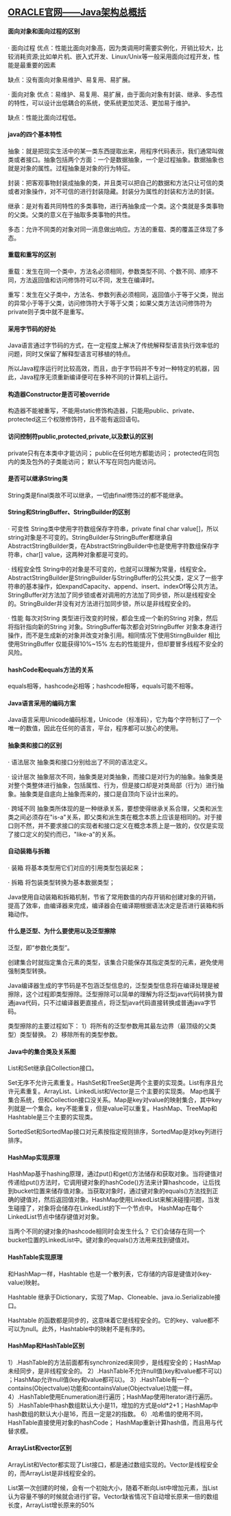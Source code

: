 ## [ORACLE官网——Java架构总概括](https://docs.oracle.com/javase/8/docs/index.html)
#### 面向对象和面向过程的区别

· 面向过程
优点：性能比面向对象高，因为类调用时需要实例化，开销比较大，比较消耗资源;比如单片机、嵌入式开发、Linux/Unix等一般采用面向过程开发，性能是最重要的因素

缺点：没有面向对象易维护、易复用、易扩展。

· 面向对象
优点：易维护、易复用、易扩展，由于面向对象有封装、继承、多态性的特性，可以设计出低耦合的系统，使系统更加灵活、更加易于维护。

缺点：性能比面向过程低。

#### java的四个基本特性

抽象：就是把现实生活中的某一类东西提取出来，用程序代码表示，我们通常叫做类或者接口。抽象包括两个方面：一个是数据抽象，一个是过程抽象。数据抽象也就是对象的属性。过程抽象是对象的行为特征。

封装：把客观事物封装成抽象的类，并且类可以把自己的数据和方法只让可信的类或者对象操作，对不可信的进行封装隐藏。封装分为属性的封装和方法的封装。

继承：是对有着共同特性的多类事物，进行再抽象成一个类。这个类就是多类事物的父类。父类的意义在于抽取多类事物的共性。

多态：允许不同类的对象对同一消息做出响应。方法的重载、类的覆盖正体现了多态。

#### 重载和重写的区别

重载：发生在同一个类中，方法名必须相同，参数类型不同、个数不同、顺序不同，方法返回值和访问修饰符可以不同，发生在编译时。

重写：发生在父子类中，方法名、参数列表必须相同，返回值小于等于父类，抛出的异常小于等于父类，访问修饰符大于等于父类；如果父类方法访问修饰符为private则子类中就不是重写。

#### 采用字节码的好处

Java语言通过字节码的方式，在一定程度上解决了传统解释型语言执行效率低的问题，同时又保留了解释型语言可移植的特点。

所以Java程序运行时比较高效，而且，由于字节码并不专对一种特定的机器，因此，Java程序无须重新编译便可在多种不同的计算机上运行。

#### 构造器Constructor是否可被override

构造器不能被重写，不能用static修饰构造器，只能用public、private、protected这三个权限修饰符，且不能有返回语句。

#### 访问控制符public,protected,private,以及默认的区别

private只有在本类中才能访问；
public在任何地方都能访问；
protected在同包内的类及包外的子类能访问；
默认不写在同包内能访问。

#### 是否可以继承String类

String类是final类故不可以继承，一切由final修饰过的都不能继承。

#### String和StringBuffer、StringBuilder的区别

· 可变性
String类中使用字符数组保存字符串，private final char value[]，所以string对象是不可变的。StringBuilder与StringBuffer都继承自AbstractStringBuilder类，在AbstractStringBuilder中也是使用字符数组保存字符串，char[] value，这两种对象都是可变的。

· 线程安全性
String中的对象是不可变的，也就可以理解为常量，线程安全。AbstractStringBuilder是StringBuilder与StringBuffer的公共父类，定义了一些字符串的基本操作，如expandCapacity、append、insert、indexOf等公共方法。StringBuffer对方法加了同步锁或者对调用的方法加了同步锁，所以是线程安全的。StringBuilder并没有对方法进行加同步锁，所以是非线程安全的。

· 性能
每次对String 类型进行改变的时候，都会生成一个新的String 对象，然后将指针指向新的String 对象。StringBuffer每次都会对StringBuffer 对象本身进行操作，而不是生成新的对象并改变对象引用。相同情况下使用StirngBuilder 相比使用StringBuffer 仅能获得10%~15% 左右的性能提升，但却要冒多线程不安全的风险。

#### hashCode和equals方法的关系

equals相等，hashcode必相等；hashcode相等，equals可能不相等。

#### Java语言采用的编码方案

Java语言采用Unicode编码标准，Unicode（标准码），它为每个字符制订了一个唯一的数值，因此在任何的语言，平台，程序都可以放心的使用。

#### 抽象类和接口的区别

· 语法层次
抽象类和接口分别给出了不同的语法定义。

· 设计层次
抽象层次不同，抽象类是对类抽象，而接口是对行为的抽象。抽象类是对整个类整体进行抽象，包括属性、行为，但是接口却是对类局部（行为）进行抽象。抽象类是自底向上抽象而来的，接口是自顶向下设计出来的。

· 跨域不同
抽象类所体现的是一种继承关系，要想使得继承关系合理，父类和派生类之间必须存在"is-a"关系，即父类和派生类在概念本质上应该是相同的。对于接口则不然，并不要求接口的实现者和接口定义在概念本质上是一致的，仅仅是实现了接口定义的契约而已，"like-a"的关系。

#### 自动装箱与拆箱

· 装箱
将基本类型用它们对应的引用类型包装起来；

· 拆箱
将包装类型转换为基本数据类型；

Java使用自动装箱和拆箱机制，节省了常用数值的内存开销和创建对象的开销，提高了效率，由编译器来完成，编译器会在编译期根据语法决定是否进行装箱和拆箱动作。

#### 什么是泛型、为什么要使用以及泛型擦除

泛型，即“参数化类型”。

创建集合时就指定集合元素的类型，该集合只能保存其指定类型的元素，避免使用强制类型转换。

Java编译器生成的字节码是不包涵泛型信息的，泛型类型信息将在编译处理是被擦除，这个过程即类型擦除。泛型擦除可以简单的理解为将泛型java代码转换为普通java代码，只不过编译器更直接点，将泛型java代码直接转换成普通java字节码。

类型擦除的主要过程如下：
1）将所有的泛型参数用其最左边界（最顶级的父类型）类型替换。
2）移除所有的类型参数。

#### Java中的集合类及关系图

List和Set继承自Collection接口。

Set无序不允许元素重复。HashSet和TreeSet是两个主要的实现类。List有序且允许元素重复。ArrayList、LinkedList和Vector是三个主要的实现类。
Map也属于集合系统，但和Collection接口没关系。Map是key对value的映射集合，其中key列就是一个集合。key不能重复，但是value可以重复。HashMap、TreeMap和Hashtable是三个主要的实现类。

SortedSet和SortedMap接口对元素按指定规则排序，SortedMap是对key列进行排序。

#### HashMap实现原理

HashMap基于hashing原理，通过put()和get()方法储存和获取对象。当将键值对传递给put()方法时，它调用键对象的hashCode()方法来计算hashcode，让后找到bucket位置来储存值对象。当获取对象时，通过键对象的equals()方法找到正确的键值对，然后返回值对象。HashMap使用LinkedList来解决碰撞问题，当发生碰撞了，对象将会储存在LinkedList的下一个节点中。 HashMap在每个LinkedList节点中储存键值对对象。

当两个不同的键对象的hashcode相同时会发生什么？ 它们会储存在同一个bucket位置的LinkedList中。键对象的equals()方法用来找到键值对。

#### HashTable实现原理

和HashMap一样，Hashtable 也是一个散列表，它存储的内容是键值对(key-value)映射。

Hashtable 继承于Dictionary，实现了Map、Cloneable、java.io.Serializable接口。

Hashtable 的函数都是同步的，这意味着它是线程安全的。它的key、value都不可以为null。此外，Hashtable中的映射不是有序的。


#### HashMap和HashTable区别

1）.HashTable的方法前面都有synchronized来同步，是线程安全的；HashMap未经同步，是非线程安全的。
2）.HashTable不允许null值(key和value都不可以) ；HashMap允许null值(key和value都可以)。
3）.HashTable有一个contains(Objectvalue)功能和containsValue(Objectvalue)功能一样。
4）.HashTable使用Enumeration进行遍历；HashMap使用Iterator进行遍历。
5）.HashTable中hash数组默认大小是11，增加的方式是old*2+1；HashMap中hash数组的默认大小是16，而且一定是2的指数。
6）.哈希值的使用不同，HashTable直接使用对象的hashCode； HashMap重新计算hash值，而且用与代替求模。

#### ArrayList和vector区别

ArrayList和Vector都实现了List接口，都是通过数组实现的。Vector是线程安全的，而ArrayList是非线程安全的。

List第一次创建的时候，会有一个初始大小，随着不断向List中增加元素，当List 认为容量不够的时候就会进行扩容。Vector缺省情况下自动增长原来一倍的数组长度，ArrayList增长原来的50%